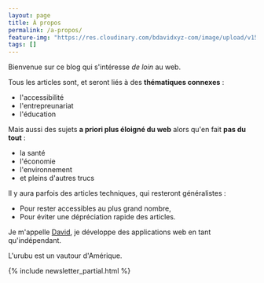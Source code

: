 ```yaml
---
layout: page
title: À propos
permalink: /a-propos/
feature-img: "https://res.cloudinary.com/bdavidxyz-com/image/upload/v1523971085/circuit_sdcyur.jpg"
tags: []
---
```


Bienvenue sur ce blog qui s'intéresse <i>de loin</i> au web.

Tous les articles sont, et seront liés à des <strong>thématiques connexes</strong> : 
 - l'accessibilité
 - l'entrepreunariat
 - l'éducation

Mais aussi des sujets <strong>a priori plus éloigné du web</strong> alors qu'en fait <strong>pas du tout</strong> : 
 - la santé
 - l'économie
 - l'environnement
 - et pleins d'autres trucs

Il y aura parfois des articles techniques, qui resteront généralistes :

 - Pour rester accessibles au plus grand nombre,
 - Pour éviter une dépréciation rapide des articles.


Je m'appelle <a href="http://bdavidxyz.com">David</a>, je développe des applications web en tant qu'indépendant.

L'urubu est un vautour d'Amérique.

<!-- Newsletter CTA -->
{% include newsletter_partial.html %}
